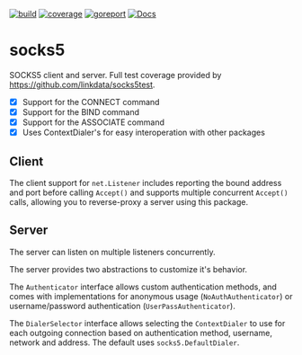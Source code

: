 [![build](https://github.com/linkdata/socks5/actions/workflows/build.yml/badge.svg)](https://github.com/linkdata/socks5/actions/workflows/build.yml)
[![coverage](https://coveralls.io/repos/github/linkdata/socks5/badge.svg?branch=main)](https://coveralls.io/github/linkdata/socks5?branch=main)
[![goreport](https://goreportcard.com/badge/github.com/linkdata/socks5)](https://goreportcard.com/report/github.com/linkdata/socks5)
[![Docs](https://godoc.org/github.com/linkdata/socks5?status.svg)](https://godoc.org/github.com/linkdata/socks5)

# socks5

SOCKS5 client and server. Full test coverage provided by https://github.com/linkdata/socks5test.

- [x] Support for the CONNECT command
- [x] Support for the BIND command
- [x] Support for the ASSOCIATE command
- [x] Uses ContextDialer's for easy interoperation with other packages

## Client

The client support for `net.Listener` includes reporting the bound address and port before calling `Accept()` and
supports multiple concurrent `Accept()` calls, allowing you to reverse-proxy a server using this package.

## Server

The server can listen on multiple listeners concurrently.

The server provides two abstractions to customize it's behavior.

The `Authenticator` interface allows custom authentication methods, and comes with implementations for
anonymous usage (`NoAuthAuthenticator`) or username/password authentication (`UserPassAuthenticator`).

The `DialerSelector` interface allows selecting the `ContextDialer` to use for each outgoing connection
based on authentication method, username, network and address. The default uses `socks5.DefaultDialer`.
